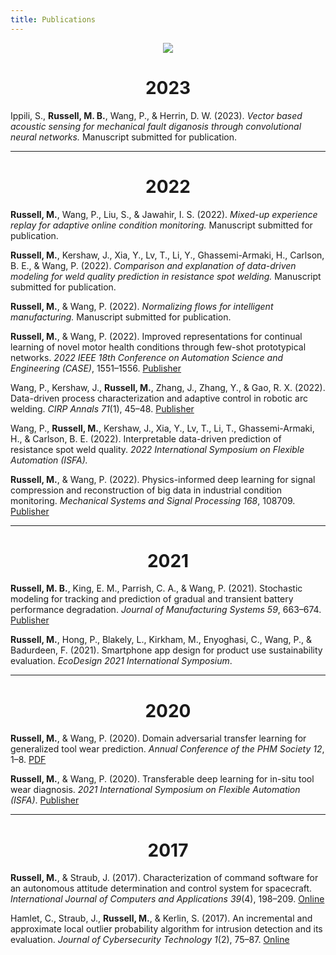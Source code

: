 ```yaml
---
title: Publications
---
```


<div style="text-align: center">
    <a href="https://scholar.google.com/citations?user=FNyNIFgAAAAJ&hl=en">
        <img src="https://img.shields.io/badge/Google%20Scholar-blue" />
    </a>
</div>

<h1 style="text-align: center;">2023</h1>

Ippili, S., **Russell, M. B.**, Wang, P., & Herrin, D. W. (2023). *Vector based acoustic sensing for mechanical fault diganosis through convolutional neural networks.* Manuscript submitted for publication.

---

<h1 style="text-align: center;">2022</h1>

**Russell, M.**, Wang, P., Liu, S., & Jawahir, I. S. (2022). *Mixed-up experience replay for adaptive online condition monitoring.* Manuscript submitted for publication.

**Russell, M.**, Kershaw, J., Xia, Y., Lv, T., Li, Y., Ghassemi-Armaki, H., Carlson, B. E., & Wang, P. (2022). *Comparison and explanation of data-driven modeling for weld quality prediction in resistance spot welding.* Manuscript submitted for publication.

**Russell, M.**, & Wang, P. (2022). *Normalizing flows for intelligent manufacturing.* Manuscript submitted for publication.

**Russell, M.**, & Wang, P. (2022). Improved representations for continual learning of novel motor health conditions through few-shot prototypical networks. *2022 IEEE 18th Conference on Automation Science and Engineering (CASE)*, 1551&ndash;1556. [Publisher](https://ieeexplore.ieee.org/abstract/document/9926567)

Wang, P., Kershaw, J., **Russell, M.**, Zhang, J., Zhang, Y., & Gao, R. X. (2022). Data-driven process characterization and adaptive control in robotic arc welding. *CIRP Annals 71*(1), 45&ndash;48. [Publisher](https://www.sciencedirect.com/science/article/abs/pii/S0007850622000920?dgcid=coauthor)

Wang, P., **Russell, M.**, Kershaw, J., Xia, Y., Lv, T., Li, T., Ghassemi-Armaki, H., & Carlson, B. E. (2022). Interpretable data-driven prediction of resistance spot weld quality. *2022 International Symposium on Flexible Automation (ISFA).*

**Russell, M.**, & Wang, P. (2022). Physics-informed deep learning for signal compression and reconstruction of big data in industrial condition monitoring. *Mechanical Systems and Signal Processing 168*, 108709. [Publisher](https://www.sciencedirect.com/science/article/abs/pii/S0888327021010293)

---

<h1 style="text-align: center;">2021</h1>

**Russell, M. B.**, King, E. M., Parrish, C. A., & Wang, P. (2021). Stochastic modeling for tracking and prediction of gradual and transient battery performance degradation. *Journal of Manufacturing Systems 59*, 663&ndash;674. [Publisher](https://www.sciencedirect.com/science/article/abs/pii/S0278612521000881)

**Russell, M.**, Hong, P., Blakely, L., Kirkham, M., Enyoghasi, C., Wang, P., & Badurdeen, F. (2021). Smartphone app design for product use sustainability evaluation. *EcoDesign 2021 International Symposium*.

---

<h1 style="text-align: center;">2020</h1>

**Russell, M.**, & Wang, P. (2020). Domain adversarial transfer learning for generalized tool wear prediction. *Annual Conference of the PHM Society 12*, 1&ndash;8. [PDF](https://papers.phmsociety.org/index.php/phmconf/article/download/1137/910)
 
**Russell, M.**, & Wang, P. (2020). Transferable deep learning for in-situ tool wear diagnosis. *2021 International Symposium on Flexible Automation (ISFA)*. [Publisher](https://asmedigitalcollection.asme.org/ISFA/proceedings-abstract/ISFA2020/83617/V001T09A006/1087345)

---

<h1 style="text-align: center;">2017</h1>

**Russell, M.**, & Straub, J. (2017). Characterization of command software for an autonomous attitude determination and control system for spacecraft. *International Journal of Computers and Applications 39*(4), 198&ndash;209. [Online](https://www.tandfonline.com/doi/abs/10.1080/1206212X.2017.1329261)

Hamlet, C., Straub, J., **Russell, M.**, & Kerlin, S. (2017). An incremental and approximate local outlier probability algorithm for intrusion detection and its evaluation. *Journal of Cybersecurity Technology 1*(2), 75&ndash;87. [Online](https://www.tandfonline.com/doi/full/10.1080/23742917.2016.1226651)
